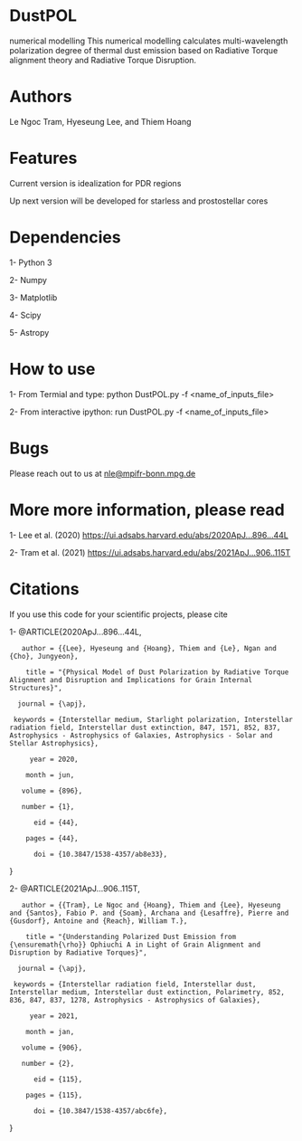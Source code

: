 # DustPOL
numerical modelling
This numerical modelling calculates multi-wavelength polarization degree of thermal dust emission 
based on Radiative Torque alignment theory and Radiative Torque Disruption.

# Authors
Le Ngoc Tram, Hyeseung Lee, and Thiem Hoang

# Features

Current version is idealization for PDR regions

Up next version will be developed for starless and prostostellar cores

# Dependencies

1- Python 3

2- Numpy

3- Matplotlib

4- Scipy

5- Astropy

# How to use

1- From Termial and type: python DustPOL.py -f <name_of_inputs_file>

2- From interactive ipython: run DustPOL.py -f <name_of_inputs_file>

# Bugs
Please reach out to us at nle@mpifr-bonn.mpg.de 

# More more information, please read

1- Lee et al. (2020) https://ui.adsabs.harvard.edu/abs/2020ApJ...896...44L

2- Tram et al. (2021) https://ui.adsabs.harvard.edu/abs/2021ApJ...906..115T

# Citations
If you use this code for your scientific projects, please cite

1- @ARTICLE{2020ApJ...896...44L,
       
       author = {{Lee}, Hyeseung and {Hoang}, Thiem and {Le}, Ngan and {Cho}, Jungyeon},
        
        title = "{Physical Model of Dust Polarization by Radiative Torque Alignment and Disruption and Implications for Grain Internal Structures}",
      
      journal = {\apj},
     
     keywords = {Interstellar medium, Starlight polarization, Interstellar radiation field, Interstellar dust extinction, 847, 1571, 852, 837, Astrophysics - Astrophysics of Galaxies, Astrophysics - Solar and Stellar Astrophysics},
         
         year = 2020,
        
        month = jun,
       
       volume = {896},
       
       number = {1},
          
          eid = {44},
        
        pages = {44},
          
          doi = {10.3847/1538-4357/ab8e33},
}

2- @ARTICLE{2021ApJ...906..115T,
       
       author = {{Tram}, Le Ngoc and {Hoang}, Thiem and {Lee}, Hyeseung and {Santos}, Fabio P. and {Soam}, Archana and {Lesaffre}, Pierre and {Gusdorf}, Antoine and {Reach}, William T.},
        
        title = "{Understanding Polarized Dust Emission from {\ensuremath{\rho}} Ophiuchi A in Light of Grain Alignment and Disruption by Radiative Torques}",
      
      journal = {\apj},
     
     keywords = {Interstellar radiation field, Interstellar dust, Interstellar medium, Interstellar dust extinction, Polarimetry, 852, 836, 847, 837, 1278, Astrophysics - Astrophysics of Galaxies},
         
         year = 2021,
        
        month = jan,
       
       volume = {906},
       
       number = {2},
          
          eid = {115},
        
        pages = {115},
          
          doi = {10.3847/1538-4357/abc6fe},
}
